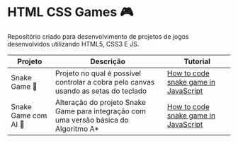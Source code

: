 # HTML CSS Games :video_game:
Repositório criado para desenvolvimento de projetos de jogos desenvolvidos utilizando HTML5, CSS3 E JS.

| Projeto | Descrição | Tutorial |
| ------ | -------- | ------ |
| Snake Game :snake: | Projeto no qual é possível controlar a cobra pelo canvas usando as setas do teclado | [How to code snake game in JavaScript](https://www.youtube.com/watch?v=baBq5GAL0_U&ab_channel=KennyYipCoding) |
| Snake Game com AI :bust_in_silhouette: | Alteração do projeto Snake Game para integração com uma versão básica do Algoritmo A* | [How to code snake game in JavaScript](https://www.youtube.com/watch?v=baBq5GAL0_U&ab_channel=KennyYipCoding) |


